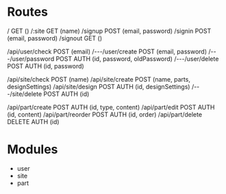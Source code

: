 # Routes

/          GET    ()
/:site     GET    (name)
/signup    POST   (email, password)
/signin    POST   (email, password)
/signout   GET    ()

/api/user/check      POST        (email)
/---/user/create     POST        (email, password)
/---/user/password   POST AUTH   (id, password, oldPassword)
/---/user/delete     POST AUTH   (id, password)

/api/site/check    POST        (name)
/api/site/create   POST        (name, parts, designSettings)
/api/site/design   POST AUTH   (id, designSettings)
/---/site/delete   POST AUTH   (id)

/api/part/create    POST AUTH     (id, type, content)
/api/part/edit      POST AUTH     (id, content)
/api/part/reorder   POST AUTH     (id, order)
/api/part/delete    DELETE AUTH   (id)

# Modules

- user
- site
- part